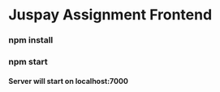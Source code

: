# Juspay Assignment Frontend
### npm install
### npm start
#### Server will start on localhost:7000
